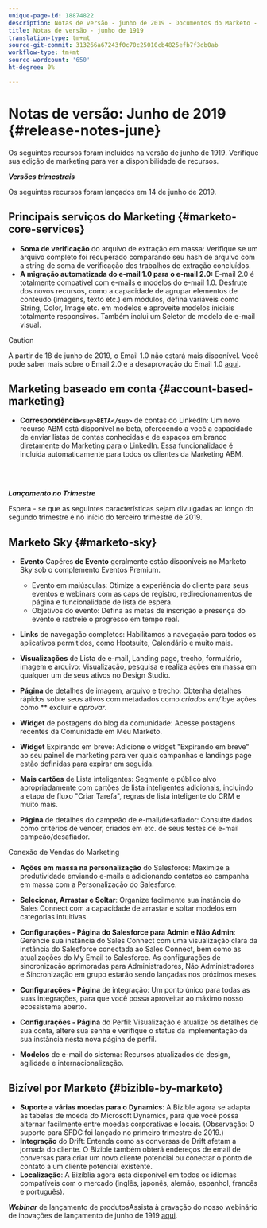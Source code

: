 ```yaml
---
unique-page-id: 18874822
description: Notas de versão - junho de 2019 - Documentos do Marketo - Documentação do produto
title: Notas de versão - junho de 1919
translation-type: tm+mt
source-git-commit: 313266a67243f0c70c25010cb4825efb7f3db0ab
workflow-type: tm+mt
source-wordcount: '650'
ht-degree: 0%

---
```



# Notas de versão: Junho de 2019 {#release-notes-june}

Os seguintes recursos foram incluídos na versão de junho de 1919. Verifique sua edição de marketing para ver a disponibilidade de recursos.

***Versões trimestrais***

Os seguintes recursos foram lançados em 14 de junho de 2019.

## Principais serviços do Marketing {#marketo-core-services}

* **Soma de verificação** do arquivo de extração em massa: Verifique se um arquivo completo foi recuperado comparando seu hash de arquivo com a string de soma de verificação dos trabalhos de extração concluídos.
* **A migração automatizada do e-mail 1.0 para o e-mail 2.0:** E-mail 2.0 é totalmente compatível com e-mails e modelos do e-mail 1.0. Desfrute dos novos recursos, como a capacidade de agrupar elementos de conteúdo (imagens, texto etc.) em módulos, defina variáveis como String, Color, Image etc. em modelos e aproveite modelos iniciais totalmente responsivos. Também inclui um Seletor de modelo de e-mail visual.

>[!CAUTION]
>
>A partir de 18 de junho de 2019, o Email 1.0 não estará mais disponível. Você pode saber mais sobre o Email 2.0 e a desaprovação do Email 1.0 [aqui](http://nation.marketo.com/docs/DOC-7038).

## Marketing baseado em conta {#account-based-marketing}

* **Correspondência`<sup>BETA</sup>`**  de contas do LinkedIn: Um novo recurso ABM está disponível no beta, oferecendo a você a capacidade de enviar listas de contas conhecidas e de espaços em branco diretamente do Marketing para o LinkedIn. Essa funcionalidade é incluída automaticamente para todos os clientes da Marketing ABM.

<br> 

***Lançamento no Trimestre***

Espera - se que as seguintes características sejam divulgadas ao longo do segundo trimestre e no início do terceiro trimestre de 2019.

## Marketo Sky {#marketo-sky}

* **Evento** Capéres  **de Evento** geralmente estão disponíveis no Marketo Sky sob o complemento Eventos Premium.

   * Evento em maiúsculas: Otimize a experiência do cliente para seus eventos e webinars com as caps de registro, redirecionamentos de página e funcionalidade de lista de espera.
   * Objetivos do evento: Defina as metas de inscrição e presença do evento e rastreie o progresso em tempo real.

* **Links** de navegação completos: Habilitamos a navegação para todos os aplicativos permitidos, como Hootsuite, Calendário e muito mais.
* **Visualizações** de Lista de e-mail, Landing page, trecho, formulário, imagem e arquivo: Visualização, pesquisa e realiza ações em massa em qualquer um de seus ativos no Design Studio.
* **Página** de detalhes de imagem, arquivo e trecho: Obtenha detalhes rápidos sobre seus ativos com metadados como  *criados em/* bye ações como  ** excluir e  *aprovar*.
* **Widget** de postagens do blog da comunidade: Acesse postagens recentes da Comunidade em Meu Marketo.
* **Widget** Expirando em breve: Adicione o widget &quot;Expirando em breve&quot; ao seu painel de marketing para ver quais campanhas e landings page estão definidas para expirar em seguida.
* **Mais cartões** de Lista inteligentes: Segmente e público alvo apropriadamente com cartões de lista inteligentes adicionais, incluindo a etapa de fluxo &quot;Criar Tarefa&quot;, regras de lista inteligente do CRM e muito mais.
* **Página** de detalhes do campeão de e-mail/desafiador: Consulte dados como critérios de vencer, criados em etc. de seus testes de e-mail campeão/desafiador.

Conexão de Vendas do Marketing

* **Ações em massa na personalização** do Salesforce: Maximize a produtividade enviando e-mails e adicionando contatos ao campanha em massa com a Personalização do Salesforce.
* **Selecionar, Arrastar e Soltar**: Organize facilmente sua instância do Sales Connect com a capacidade de arrastar e soltar modelos em categorias intuitivas.
* **Configurações - Página do Salesforce para Admin e Não Admin**: Gerencie sua instância do Sales Connect com uma visualização clara da instância do Salesforce conectada ao Sales Connect, bem como as atualizações do My Email to Salesforce. As configurações de sincronização aprimoradas para Administradores, Não Administradores e Sincronização em grupo estarão sendo lançadas nos próximos meses.
* **Configurações - Página** de integração: Um ponto único para todas as suas integrações, para que você possa aproveitar ao máximo nosso ecossistema aberto.
* **Configurações - Página** do Perfil: Visualização e atualize os detalhes de sua conta, altere sua senha e verifique o status da implementação da sua instância nesta nova página de perfil.

* **Modelos** de e-mail do sistema: Recursos atualizados de design, agilidade e internacionalização.

## Bizível por Marketo {#bizible-by-marketo}

* **Suporte a várias moedas para o Dynamics**: A Bizible agora se adapta às tabelas de moeda do Microsoft Dynamics, para que você possa alternar facilmente entre moedas corporativas e locais. (Observação: O suporte para SFDC foi lançado no primeiro trimestre de 2019.)
* **Integração** do Drift: Entenda como as conversas de Drift afetam a jornada do cliente. O Bizible também obterá endereços de email de conversas para criar um novo cliente potencial ou conectar o ponto de contato a um cliente potencial existente.
* **Localização**: A Bizíblia agora está disponível em todos os idiomas compatíveis com o mercado (inglês, japonês, alemão, espanhol, francês e português).

***Webinar*** de lançamento de produtosAssista à gravação do nosso webinário de inovações de lançamento de junho de 1919  [aqui](https://engage.marketo.com/Marketo-June-Product-Release-2019-On-Demand.html).
